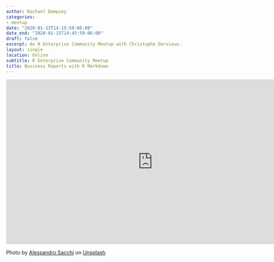 ```yaml
---
author: Rachael Dempsey
categories:
- meetup
date: "2020-01-13T14:15:59-06:00"
date_end: "2020-01-15T14:45:59-06:00"
draft: false
excerpt: An R Enterprise Community Meetup with Christophe Dervieux.
layout: single
location: Online
subtitle: R Enterprise Community Meetup
title: Business Reports with R Markdown 
---
```


<iframe width="800" height="450" src="https://www.youtube.com/embed/gQ9he9dyfGs" title="YouTube video player" frameborder="0" allow="accelerometer; autoplay; clipboard-write; encrypted-media; gyroscope; picture-in-picture" allowfullscreen></iframe>

Photo by <a href="https://unsplash.com/@alle_sacchi?utm_source=unsplash&utm_medium=referral&utm_content=creditCopyText">Alessandro Sacchi</a> on <a href="https://unsplash.com/s/photos/mountains?utm_source=unsplash&utm_medium=referral&utm_content=creditCopyText">Unsplash</a>
  